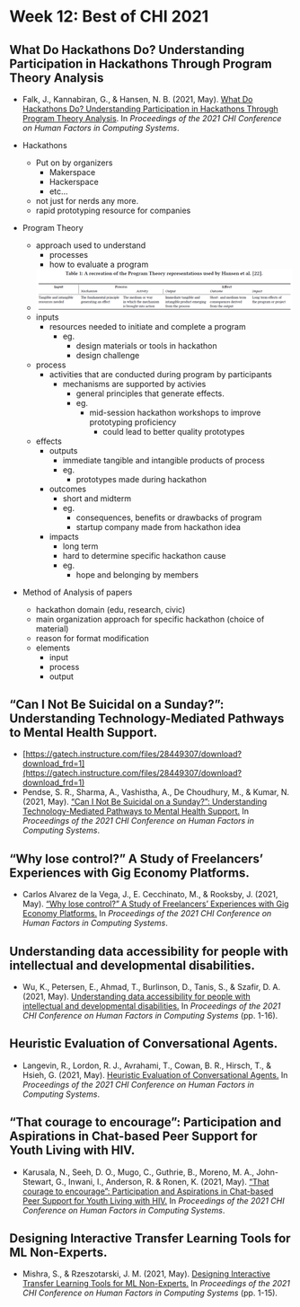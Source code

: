 # Week 12: Best of CHI 2021

## What Do Hackathons Do? Understanding Participation in Hackathons Through Program Theory Analysis

- Falk, J., Kannabiran, G., & Hansen, N. B. (2021, May). [What Do Hackathons Do? Understanding Participation in Hackathons Through Program Theory Analysis](https://dl.acm.org/doi/abs/10.1145/3411764.3445198). In _Proceedings of the 2021 CHI Conference on Human Factors in Computing Systems_.

- Hackathons
  - Put on by organizers
    - Makerspace
    - Hackerspace
    - etc...
  - not just for nerds any more.
  - rapid prototyping resource for companies
- Program Theory
  - approach used to understand
    - processes
    - how to evaluate a program
  - ![](assets/20220501050207.png)
  - inputs
    - resources needed to initiate and complete a program
      - eg.
        - design materials or tools in hackathon
        - design challenge
  - process
    - activities that are conducted during program by participants
      - mechanisms are supported by activies
        - general principles that generate effects.
        - eg.
          - mid-session hackathon workshops to improve prototyping proficiency
            - could lead to better quality prototypes
  - effects
    - outputs
      - immediate tangible and intangible products of process
      - eg.
        - prototypes made during hackathon
    - outcomes
      - short and midterm
      - eg.
        - consequences, benefits or drawbacks of program
        - startup company made from hackathon idea
    - impacts
      - long term
      - hard to determine specific hackathon cause
      - eg.
        - hope and belonging by members
- Method of Analysis of papers
  - hackathon domain (edu, research, civic)
  - main organization approach for specific hackathon (choice of material)
  - reason for format modification
  - elements
    - input
    - process
    - output

## “Can I Not Be Suicidal on a Sunday?”: Understanding Technology-Mediated Pathways to Mental Health Support.

- [https://gatech.instructure.com/files/28449307/download?download_frd=1](https://gatech.instructure.com/files/28449307/download?download_frd=1)
- Pendse, S. R., Sharma, A., Vashistha, A., De Choudhury, M., & Kumar, N. (2021, May). [“Can I Not Be Suicidal on a Sunday?”: Understanding Technology-Mediated Pathways to Mental Health Support.](https://dl.acm.org/doi/abs/10.1145/3411764.3445410) In _Proceedings of the 2021 CHI Conference on Human Factors in Computing Systems_.

## “Why lose control?” A Study of Freelancers’ Experiences with Gig Economy Platforms.

- Carlos Alvarez de la Vega, J., E. Cecchinato, M., & Rooksby, J. (2021, May). [“Why lose control?” A Study of Freelancers’ Experiences with Gig Economy Platforms.](https://dl.acm.org/doi/abs/10.1145/3411764.3445305) In _Proceedings of the 2021 CHI Conference on Human Factors in Computing Systems_.

## Understanding data accessibility for people with intellectual and developmental disabilities.

- Wu, K., Petersen, E., Ahmad, T., Burlinson, D., Tanis, S., & Szafir, D. A. (2021, May). [Understanding data accessibility for people with intellectual and developmental disabilities.](https://dl.acm.org/doi/abs/10.1145/3411764.3445743) In _Proceedings of the 2021 CHI Conference on Human Factors in Computing Systems_ (pp. 1-16).

## Heuristic Evaluation of Conversational Agents.

- Langevin, R., Lordon, R. J., Avrahami, T., Cowan, B. R., Hirsch, T., & Hsieh, G. (2021, May). [Heuristic Evaluation of Conversational Agents.](https://dl.acm.org/doi/abs/10.1145/3411764.3445312) In _Proceedings of the 2021 CHI Conference on Human Factors in Computing Systems_.

## “That courage to encourage”: Participation and Aspirations in Chat-based Peer Support for Youth Living with HIV.

- Karusala, N., Seeh, D. O., Mugo, C., Guthrie, B., Moreno, M. A., John-Stewart, G., Inwani, I., Anderson, R. & Ronen, K. (2021, May). [“That courage to encourage”: Participation and Aspirations in Chat-based Peer Support for Youth Living with HIV.](https://dl.acm.org/doi/abs/10.1145/3411764.3445313) In _Proceedings of the 2021 CHI Conference on Human Factors in Computing Systems_.

## Designing Interactive Transfer Learning Tools for ML Non-Experts.

- Mishra, S., & Rzeszotarski, J. M. (2021, May). [Designing Interactive Transfer Learning Tools for ML Non-Experts.](https://dl.acm.org/doi/abs/10.1145/3411764.3445096) In _Proceedings of the 2021 CHI Conference on Human Factors in Computing Systems_ (pp. 1-15).

